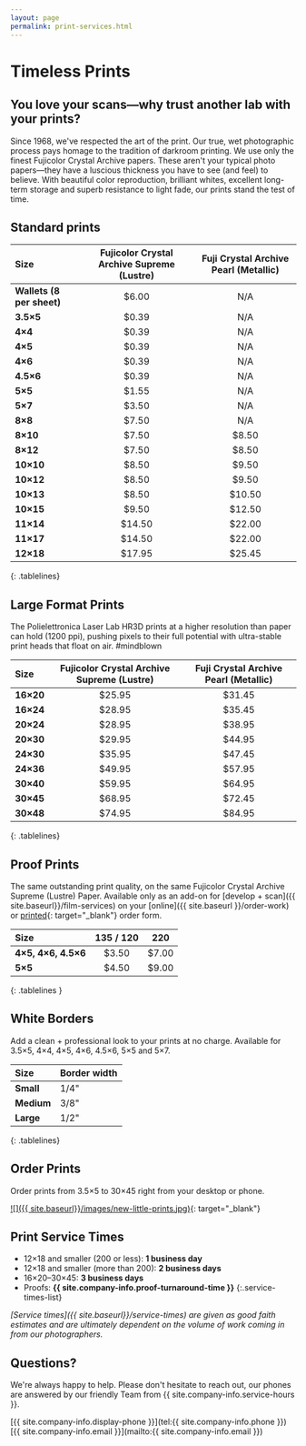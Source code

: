 ```yaml
---
layout: page
permalink: print-services.html
---
```


# Timeless Prints 

## You love your scans—why trust another lab with your prints?  
  
Since 1968, we've respected the art of the print. Our true, wet photographic process pays homage to the tradition of darkroom printing. We use only the finest Fujicolor Crystal Archive papers. These aren't your typical photo papers—they have a luscious thickness you have to see (and feel) to believe. With beautiful color reproduction, brilliant whites, excellent long-term storage and superb resistance to light fade, our prints stand the test of time.


## Standard prints

| **Size**                | **Fujicolor Crystal Archive Supreme (Lustre)**   |  **Fuji Crystal Archive Pearl (Metallic)** |
| :---------------------- | :---------------------------: | :-----------------------------------: |
| **Wallets (8 per sheet)** | $6.00                         | N/A                                   |
| **3.5×5**	              | $0.39	                      | N/A                                   |
| **4×4**	              | $0.39	                      | N/A                                   |
| **4×5**	              | $0.39                         | N/A                                   |
| **4×6**	              | $0.39	                      | N/A                                   |
| **4.5×6**	              | $0.39                         | N/A                                   |
| **5×5**                 | $1.55            	          | N/A                                   |
| **5×7** 	              | $3.50	                      | N/A                                   |
| **8×8**	              | $7.50	                      | N/A                                   |
| **8×10**	              | $7.50	                      | $8.50                                 |
| **8×12**	              | $7.50	                      | $8.50                                 |
| **10×10**               | $8.50	                      | $9.50                                 |
| **10×12**	              | $8.50	                      | $9.50                                 |
| **10×13**               | $8.50                         | $10.50                                |
| **10×15**               | $9.50                         | $12.50                                |
| **11×14**               | $14.50                        | $22.00                                |
| **11×17**	              | $14.50	                      | $22.00                                |
| **12×18**	              | $17.95	                      | $25.45                                |
{: .tablelines}  
  
## Large Format Prints 
The Polielettronica Laser Lab HR3D prints at a higher resolution than paper can hold (1200 ppi), pushing pixels to their full potential with ultra-stable print heads that float on air. #mindblown

| **Size**                | **Fujicolor Crystal Archive Supreme (Lustre)**   |  **Fuji Crystal Archive Pearl (Metallic)** |
| :---------------------- | :---------------------------: | :-----------------------------------: |
| **16×20**	              | $25.95	                      | $31.45                                |
| **16×24**	              | $28.95	                      | $35.45                                |
| **20×24**	              | $28.95	                      | $38.95                                |
| **20×30**	              | $29.95	                      | $44.95                                |
| **24×30**	              | $35.95	                      | $47.45                                |
| **24×36**	              | $49.95	                      | $57.95                                |
| **30×40**	              | $59.95	                      | $64.95                                |
| **30×45**	              | $68.95	                      | $72.45             |
| **30×48**	              | $74.95                        | $84.95                                |
{: .tablelines}  

## Proof Prints
The same outstanding print quality, on the same Fujicolor Crystal Archive Supreme (Lustre) Paper. Available only as an add-on for [develop + scan]({{ site.baseurl}}/film-services) on your [online]({{ site.baseurl }}/order-work) or [printed]({{site.baseurl}}/images/PhotoVision-Film-Order-Form.pdf){: target="_blank"} order form.

| **Size** | **135 / 120** | **220** |
| :---			| :---:	| :---:	|
| **4×5, 4×6, 4.5×6**		| $3.50	| $7.00 |
| **5×5**		| $4.50	| $9.00 |
{: .tablelines }

<div class="clearfix"></div>

## White Borders
Add a clean + professional look to your prints at no charge. Available for 3.5×5, 4×4, 4×5, 4×6, 4.5×6, 5×5 and 5×7.

| **Size** | Border width |
| :--- | --- |
| **Small** | 1/4" |
| **Medium** | 3/8" |
| **Large** | 1/2" |
{: .tablelines}

## Order Prints  
Order prints from 3.5×5 to 30×45 right from your desktop or phone.

[![]({{ site.baseurl}}/images/new-little-prints.jpg)](http://photovision.dakisphotofactory.com/onlinePrint.html){: target="_blank"}

## Print Service Times
- 12×18 and smaller (200 or less): **1 business day**
- 12×18 and smaller (more than 200): **2 business days**
- 16×20–30×45: **3 business days**
- Proofs: **{{ site.company-info.proof-turnaround-time }}**
{:.service-times-list}

*[Service times]({{ site.baseurl}}/service-times) are given as good faith estimates and are ultimately dependent on the volume of work coming in from our photographers.*

## Questions?
We're always happy to help. Please don't hesitate to reach out, our phones are answered by our friendly Team from {{ site.company-info.service-hours }}.

[{{ site.company-info.display-phone }}](tel:{{ site.company-info.phone }})  
[{{ site.company-info.email }}](mailto:{{ site.company-info.email }})
